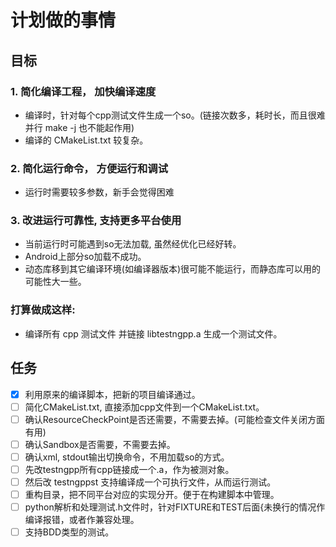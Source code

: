 # 计划做的事情

## 目标
### 1. 简化编译工程， 加快编译速度
- 编译时，针对每个cpp测试文件生成一个so。(链接次数多，耗时长，而且很难并行 make -j 也不能起作用)
- 编译的 CMakeList.txt 较复杂。

### 2. 简化运行命令， 方便运行和调试
- 运行时需要较多参数，新手会觉得困难

### 3. 改进运行可靠性, 支持更多平台使用
- 当前运行时可能遇到so无法加载, 虽然经优化已经好转。
- Android上部分so加载不成功。
- 动态库移到其它编译环境(如编译器版本)很可能不能运行，而静态库可以用的可能性大一些。

### 打算做成这样:
- 编译所有 cpp 测试文件 并链接 libtestngpp.a 生成一个测试文件。

## 任务
- [x] 利用原来的编译脚本，把新的项目编译通过。
- [ ] 简化CMakeList.txt, 直接添加cpp文件到一个CMakeList.txt。
- [ ] 确认ResourceCheckPoint是否还需要，不需要去掉。(可能检查文件关闭方面有用)
- [ ] 确认Sandbox是否需要，不需要去掉。
- [ ] 确认xml, stdout输出切换命令，不用加载so的方式。
- [ ] 先改testngpp所有cpp链接成一个.a，作为被测对象。
- [ ] 然后改 testngppst 支持编译成一个可执行文件，从而运行测试。
- [ ] 重构目录，把不同平台对应的实现分开。便于在构建脚本中管理。
- [ ] python解析和处理测试.h文件时，针对FIXTURE和TEST后面{未换行的情况作编译报错，或者作兼容处理。
- [ ] 支持BDD类型的测试。
